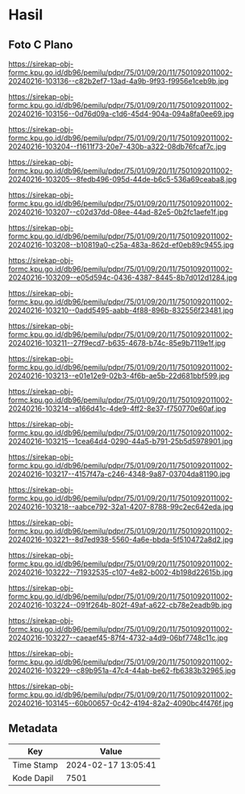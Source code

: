 # Hasil

## Foto C Plano

https://sirekap-obj-formc.kpu.go.id/db96/pemilu/pdpr/75/01/09/20/11/7501092011002-20240216-103136--c82b2ef7-13ad-4a9b-9f93-f9956e1ceb9b.jpg

https://sirekap-obj-formc.kpu.go.id/db96/pemilu/pdpr/75/01/09/20/11/7501092011002-20240216-103156--0d76d09a-c1d6-45d4-904a-094a8fa0ee69.jpg

https://sirekap-obj-formc.kpu.go.id/db96/pemilu/pdpr/75/01/09/20/11/7501092011002-20240216-103204--f1611f73-20e7-430b-a322-08db76fcaf7c.jpg

https://sirekap-obj-formc.kpu.go.id/db96/pemilu/pdpr/75/01/09/20/11/7501092011002-20240216-103205--8fedb496-095d-44de-b6c5-536a69ceaba8.jpg

https://sirekap-obj-formc.kpu.go.id/db96/pemilu/pdpr/75/01/09/20/11/7501092011002-20240216-103207--c02d37dd-08ee-44ad-82e5-0b2fc1aefe1f.jpg

https://sirekap-obj-formc.kpu.go.id/db96/pemilu/pdpr/75/01/09/20/11/7501092011002-20240216-103208--b10819a0-c25a-483a-862d-ef0eb89c9455.jpg

https://sirekap-obj-formc.kpu.go.id/db96/pemilu/pdpr/75/01/09/20/11/7501092011002-20240216-103209--e05d594c-0436-4387-8445-8b7d012d1284.jpg

https://sirekap-obj-formc.kpu.go.id/db96/pemilu/pdpr/75/01/09/20/11/7501092011002-20240216-103210--0add5495-aabb-4f88-896b-832556f23481.jpg

https://sirekap-obj-formc.kpu.go.id/db96/pemilu/pdpr/75/01/09/20/11/7501092011002-20240216-103211--27f9ecd7-b635-4678-b74c-85e9b7119e1f.jpg

https://sirekap-obj-formc.kpu.go.id/db96/pemilu/pdpr/75/01/09/20/11/7501092011002-20240216-103213--e01e12e9-02b3-4f6b-ae5b-22d681bbf599.jpg

https://sirekap-obj-formc.kpu.go.id/db96/pemilu/pdpr/75/01/09/20/11/7501092011002-20240216-103214--a166d41c-4de9-4ff2-8e37-f750770e60af.jpg

https://sirekap-obj-formc.kpu.go.id/db96/pemilu/pdpr/75/01/09/20/11/7501092011002-20240216-103215--1cea64d4-0290-44a5-b791-25b5d5978901.jpg

https://sirekap-obj-formc.kpu.go.id/db96/pemilu/pdpr/75/01/09/20/11/7501092011002-20240216-103217--4157f47a-c246-4348-9a87-03704da81190.jpg

https://sirekap-obj-formc.kpu.go.id/db96/pemilu/pdpr/75/01/09/20/11/7501092011002-20240216-103218--aabce792-32a1-4207-8788-99c2ec642eda.jpg

https://sirekap-obj-formc.kpu.go.id/db96/pemilu/pdpr/75/01/09/20/11/7501092011002-20240216-103221--8d7ed938-5560-4a6e-bbda-5f510472a8d2.jpg

https://sirekap-obj-formc.kpu.go.id/db96/pemilu/pdpr/75/01/09/20/11/7501092011002-20240216-103222--71932535-c107-4e82-b002-4b198d22615b.jpg

https://sirekap-obj-formc.kpu.go.id/db96/pemilu/pdpr/75/01/09/20/11/7501092011002-20240216-103224--091f264b-802f-49af-a622-cb78e2eadb9b.jpg

https://sirekap-obj-formc.kpu.go.id/db96/pemilu/pdpr/75/01/09/20/11/7501092011002-20240216-103227--caeaef45-87f4-4732-a4d9-06bf7748c11c.jpg

https://sirekap-obj-formc.kpu.go.id/db96/pemilu/pdpr/75/01/09/20/11/7501092011002-20240216-103229--c89b951a-47c4-44ab-be62-fb6383b32965.jpg

https://sirekap-obj-formc.kpu.go.id/db96/pemilu/pdpr/75/01/09/20/11/7501092011002-20240216-103145--60b00657-0c42-4194-82a2-4090bc4f476f.jpg


## Metadata

| Key        | Value               |
| ---------- | ------------------- |
| Time Stamp | 2024-02-17 13:05:41 |
| Kode Dapil | 7501                |



